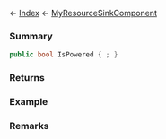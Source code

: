 ← [Index](Api-Index) ← [MyResourceSinkComponent](Sandbox.Game.EntityComponents.MyResourceSinkComponent)

### Summary

```csharp
public bool IsPowered { ; }
```

### Returns

### Example

### Remarks

